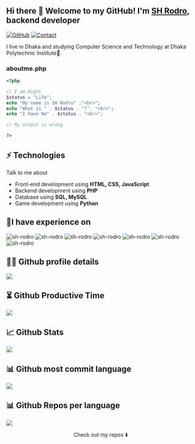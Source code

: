 ## Hi there 👋 Welcome to my GitHub! I'm <a href="https://sh-rodro.github.io">SH Rodro</a>, backend developer


[![GitHub](https://img.shields.io/badge/SUPPORT%20AT-GITHUB-blue?style=for-the-badge&logo=github)](https://github.com/sh-rodro)
[![Contact](https://img.shields.io/badge/CONTACT-GMAIL-yellow?style=for-the-badge&logo=gmail&logoColor=white)](mailto:sakhawatrodro@gmail.com)
 

I live in Dhaka and studying Computer Science and Technology at Dhaka Polytechnic Institute🏫.  


### aboutme.php

```php
<?php

// I am Right
$status = "Life";
echo "My name is SH Rodro" ."<br>";
echo "What is " . $status . "?". "<br>";
echo "I have No" . $status . "<br>";

// My output is wrong

?> 

```


## ⚡ Technologies
Talk to me about
- Front-end development using **HTML, CSS, JavaScript**
- Backend development using **PHP**
- Database using **SQL, MySQL**
- Game development using **Python**

## 🏅I have experience on

<img src="https://img.shields.io/badge/python-3670A0?style=for-the-badge&logo=python&logoColor=ffdd54" alt="sh-rodro"><img/>
<img src="https://img.shields.io/badge/HTML-239120?style=for-the-badge&logo=html5&logoColor=white" alt="sh-rodro" ><img/>
<img src="https://img.shields.io/badge/CSS-239120?&style=for-the-badge&logo=css3&logoColor=white" alt="sh-rodro" ><img/>
<img src="https://img.shields.io/badge/JavaScript-323330?style=for-the-badge&logo=javascript&logoColor=F7DF1E" alt="sh-rodro" ><img/>
<img src="https://img.shields.io/badge/PHP-777BB4?style=for-the-badge&logo=php&logoColor=white" alt="sh-rodro" ><img/>
<img src="https://img.shields.io/badge/mysql-5E5C5C?style=for-the-badge&logo=mysql&logoColor=white" alt="sh-rodro" ><img/>
<img src="https://img.shields.io/badge/bootstrap-3670A0?style=for-the-badge&logo=bootstrap&logoColor=white" alt="sh-rodro"><img/>

## 👨‍💻 Github profile details

![](http://github-profile-summary-cards.vercel.app/api/cards/profile-details?username=sh-rodro&theme=github)


## ⏳ Github Productive Time

![](http://github-profile-summary-cards.vercel.app/api/cards/productive-time?username=sh-rodro&theme=github&utcOffset=8)

## 📈 Github Stats

![](http://github-profile-summary-cards.vercel.app/api/cards/stats?username=sh-rodro&theme=github)

## 📊 Github most commit language

![](http://github-profile-summary-cards.vercel.app/api/cards/most-commit-language?username=sh-rodro&theme=github)

## 📊 Github Repos per language

![](http://github-profile-summary-cards.vercel.app/api/cards/repos-per-language?username=sh-rodro&theme=github)



<p align="center">
Check out my repos ⬇️  
</p>


